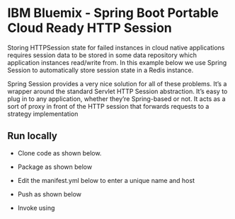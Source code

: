 <h1> IBM Bluemix - Spring Boot Portable Cloud Ready HTTP Session </h1>

Storing HTTPSession state for failed instances in cloud native applications requires session data to be stored 
in some data repository which application instances read/write from. In this example below we use Spring Session
to automatically store session state in a Redis instance. 

Spring Session provides a very nice solution for all of these problems. It’s a wrapper around the standard 
Servlet HTTP Session abstraction. It’s easy to plug in to any application, whether they’re Spring-based or not. 
It acts as a sort of proxy in front of the HTTP session that forwards requests to a strategy implementation

<h2>Run locally</h2> 

- Clone code as shown below.

- Package as shown below

- Edit the manifest.yml below to enter a unique name and host

- Push as shown below

- Invoke using 







